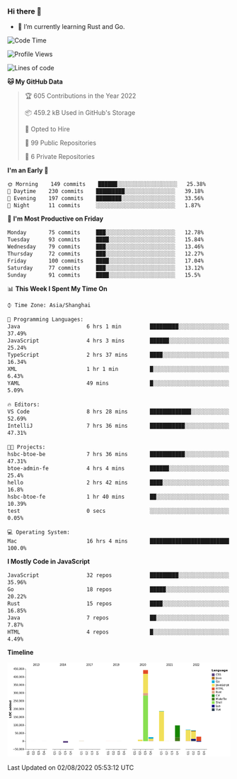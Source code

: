 ### Hi there 👋

- 🌱 I’m currently learning Rust and Go.

<!--START_SECTION:waka-->
![Code Time](http://img.shields.io/badge/Code%20Time-637%20hrs%2011%20mins-blue)

![Profile Views](http://img.shields.io/badge/Profile%20Views-0-blue)

![Lines of code](https://img.shields.io/badge/From%20Hello%20World%20I%27ve%20Written-923%20Thousand%20lines%20of%20code-blue)

**🐱 My GitHub Data** 

> 🏆 605 Contributions in the Year 2022
 > 
> 📦 459.2 kB Used in GitHub's Storage 
 > 
> 💼 Opted to Hire
 > 
> 📜 99 Public Repositories 
 > 
> 🔑 6 Private Repositories  
 > 
**I'm an Early 🐤** 

```text
🌞 Morning    149 commits    ██████░░░░░░░░░░░░░░░░░░░   25.38% 
🌆 Daytime    230 commits    █████████░░░░░░░░░░░░░░░░   39.18% 
🌃 Evening    197 commits    ████████░░░░░░░░░░░░░░░░░   33.56% 
🌙 Night      11 commits     ░░░░░░░░░░░░░░░░░░░░░░░░░   1.87%

```
📅 **I'm Most Productive on Friday** 

```text
Monday       75 commits     ███░░░░░░░░░░░░░░░░░░░░░░   12.78% 
Tuesday      93 commits     ████░░░░░░░░░░░░░░░░░░░░░   15.84% 
Wednesday    79 commits     ███░░░░░░░░░░░░░░░░░░░░░░   13.46% 
Thursday     72 commits     ███░░░░░░░░░░░░░░░░░░░░░░   12.27% 
Friday       100 commits    ████░░░░░░░░░░░░░░░░░░░░░   17.04% 
Saturday     77 commits     ███░░░░░░░░░░░░░░░░░░░░░░   13.12% 
Sunday       91 commits     ████░░░░░░░░░░░░░░░░░░░░░   15.5%

```


📊 **This Week I Spent My Time On** 

```text
⌚︎ Time Zone: Asia/Shanghai

💬 Programming Languages: 
Java                     6 hrs 1 min         █████████░░░░░░░░░░░░░░░░   37.49% 
JavaScript               4 hrs 3 mins        ██████░░░░░░░░░░░░░░░░░░░   25.24% 
TypeScript               2 hrs 37 mins       ████░░░░░░░░░░░░░░░░░░░░░   16.34% 
XML                      1 hr 1 min          █░░░░░░░░░░░░░░░░░░░░░░░░   6.43% 
YAML                     49 mins             █░░░░░░░░░░░░░░░░░░░░░░░░   5.09%

🔥 Editors: 
VS Code                  8 hrs 28 mins       █████████████░░░░░░░░░░░░   52.69% 
IntelliJ                 7 hrs 36 mins       ███████████░░░░░░░░░░░░░░   47.31%

🐱‍💻 Projects: 
hsbc-btoe-be             7 hrs 36 mins       ███████████░░░░░░░░░░░░░░   47.31% 
btoe-admin-fe            4 hrs 4 mins        ██████░░░░░░░░░░░░░░░░░░░   25.4% 
hello                    2 hrs 42 mins       ████░░░░░░░░░░░░░░░░░░░░░   16.8% 
hsbc-btoe-fe             1 hr 40 mins        ██░░░░░░░░░░░░░░░░░░░░░░░   10.39% 
test                     0 secs              ░░░░░░░░░░░░░░░░░░░░░░░░░   0.05%

💻 Operating System: 
Mac                      16 hrs 4 mins       █████████████████████████   100.0%

```

**I Mostly Code in JavaScript** 

```text
JavaScript               32 repos            █████████░░░░░░░░░░░░░░░░   35.96% 
Go                       18 repos            █████░░░░░░░░░░░░░░░░░░░░   20.22% 
Rust                     15 repos            ████░░░░░░░░░░░░░░░░░░░░░   16.85% 
Java                     7 repos             ██░░░░░░░░░░░░░░░░░░░░░░░   7.87% 
HTML                     4 repos             █░░░░░░░░░░░░░░░░░░░░░░░░   4.49%

```


**Timeline**

![Chart not found](https://raw.githubusercontent.com/elton/elton/main/charts/bar_graph.png) 


 Last Updated on 02/08/2022 05:53:12 UTC
<!--END_SECTION:waka-->

<!--
**elton/elton** is a ✨ _special_ ✨ repository because its `README.md` (this file) appears on your GitHub profile.

Here are some ideas to get you started:

- 🔭 I’m currently working on ...
- 🌱 I’m currently learning ...
- 👯 I’m looking to collaborate on ...
- 🤔 I’m looking for help with ...
- 💬 Ask me about ...
- 📫 How to reach me: ...
- 😄 Pronouns: ...
- ⚡ Fun fact: ...
-->
